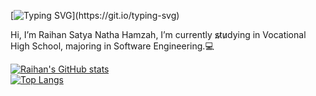 [![Typing SVG](https://readme-typing-svg.demolab.com?font=Fira+Code&pause=1000&random=false&width=435&lines=keep+your+chin+up+and+be+happy!)](https://git.io/typing-svg)

Hi, I’m Raihan Satya Natha Hamzah, I’m currently s̷t̷u̷dying in Vocational High School, majoring in Software Engineering.:computer:

[![Raihan's GitHub stats](https://github-readme-stats.vercel.app/api?username=RaihanSnh)](https://github.com/RaihanSnh/github-readme-stats)
<br>
[![Top Langs](https://github-readme-stats.vercel.app/api/top-langs/?username=RaihanSnh)](https://github.com/RaihanSnh/github-readme-stats)
